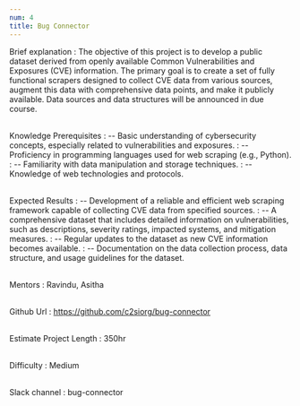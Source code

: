 ```yaml
---
num: 4
title: Bug Connector
---
```


Brief explanation 
: The objective of this project is to develop a public dataset derived from openly available Common Vulnerabilities and Exposures (CVE) information. The primary goal is to create a set of fully functional scrapers designed to collect CVE data from various sources, augment this data with comprehensive data points, and make it publicly available.
Data sources and data structures will be announced in due course.
<br><br>

Knowledge Prerequisites
: -- Basic understanding of cybersecurity concepts, especially related to vulnerabilities and exposures.
: -- Proficiency in programming languages used for web scraping (e.g., Python).
: -- Familiarity with data manipulation and storage techniques.
: -- Knowledge of web technologies and protocols.
<br><br>

Expected Results
: -- Development of a reliable and efficient web scraping framework capable of collecting CVE data from specified sources.
: -- A comprehensive dataset that includes detailed information on vulnerabilities, such as descriptions, severity ratings, impacted systems, and mitigation measures.
: -- Regular updates to the dataset as new CVE information becomes available.
: -- Documentation on the data collection process, data structure, and usage guidelines for the dataset.
<br><br>

Mentors
: Ravindu, Asitha
<br><br>

Github Url
: <https://github.com/c2siorg/bug-connector>
<br><br>

Estimate Project Length
: 350hr
<br><br>

Difficulty
:  Medium
<br><br>

Slack channel
: bug-connector
<br><br>